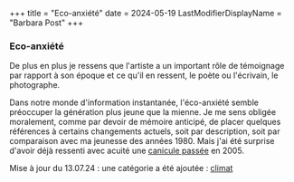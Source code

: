 +++
title = "Eco-anxiété"
date = 2024-05-19
LastModifierDisplayName = "Barbara Post"
+++

### Eco-anxiété

De plus en plus je ressens que l'artiste a un important rôle de témoignage par rapport à son époque et ce qu'il en ressent, le poète ou l'écrivain, le photographe.

Dans notre monde d'information instantanée, l'éco-anxiété semble préoccuper la génération plus jeune que la mienne. Je me sens obligée moralement, comme par devoir de mémoire anticipé, de placer quelques références à certains changements actuels, soit par description, soit par comparaison avec ma jeunesse des années 1980. Mais j'ai été surprise d'avoir déjà ressenti avec acuité une [canicule passée](./seasons/17_dix_septieme_saison/tribut) en 2005.

Mise à jour du 13.07.24 : une catégorie a été ajoutée : [climat](/categories/climat) 